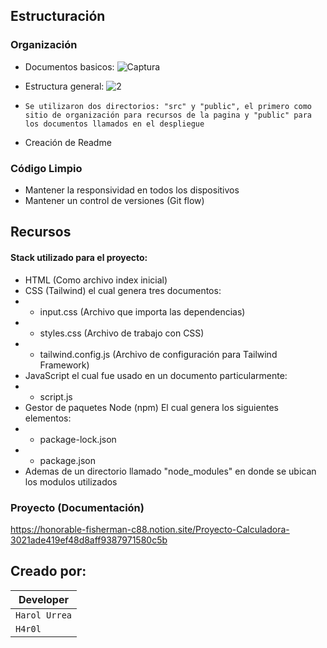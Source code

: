 
## Estructuración

### Organización
+ Documentos basicos:
![Captura](https://user-images.githubusercontent.com/65699208/201573516-0be7fe8a-3c9b-48b0-ab17-16187c38c244.PNG)
+ Estructura general: 
![2](https://user-images.githubusercontent.com/65699208/201573640-36c319e6-8c7d-4bea-bb32-ba076666d3f3.PNG)
+ `Se utilizaron dos directorios: "src" y "public", el primero como sitio de organización para recursos de la pagina y "public" para los documentos llamados en el despliegue`

+ Creación de Readme

### Código Limpio
+ Mantener la responsividad en todos los dispositivos
+ Mantener un control de versiones (Git flow)

## Recursos

#### Stack utilizado para el proyecto:
+ HTML (Como archivo index inicial)
+ CSS (Tailwind) el cual genera tres documentos:
+ - input.css (Archivo que importa las dependencias)
+ - styles.css (Archivo de trabajo con CSS)
+ - tailwind.config.js (Archivo de configuración para Tailwind Framework)
+ JavaScript el cual fue usado en un documento particularmente:
+ - script.js
+ Gestor de paquetes Node (npm) El cual genera los siguientes elementos:
+ - package-lock.json
+ - package.json
+ Ademas de un directorio llamado "node_modules" en donde se ubican los modulos utilizados

### Proyecto (Documentación)
https://honorable-fisherman-c88.notion.site/Proyecto-Calculadora-3021ade419ef48d8aff9387971580c5b


## Creado por:
|  Developer  |
|-------------|
|`Harol Urrea`|
|   `H4r0l`   |